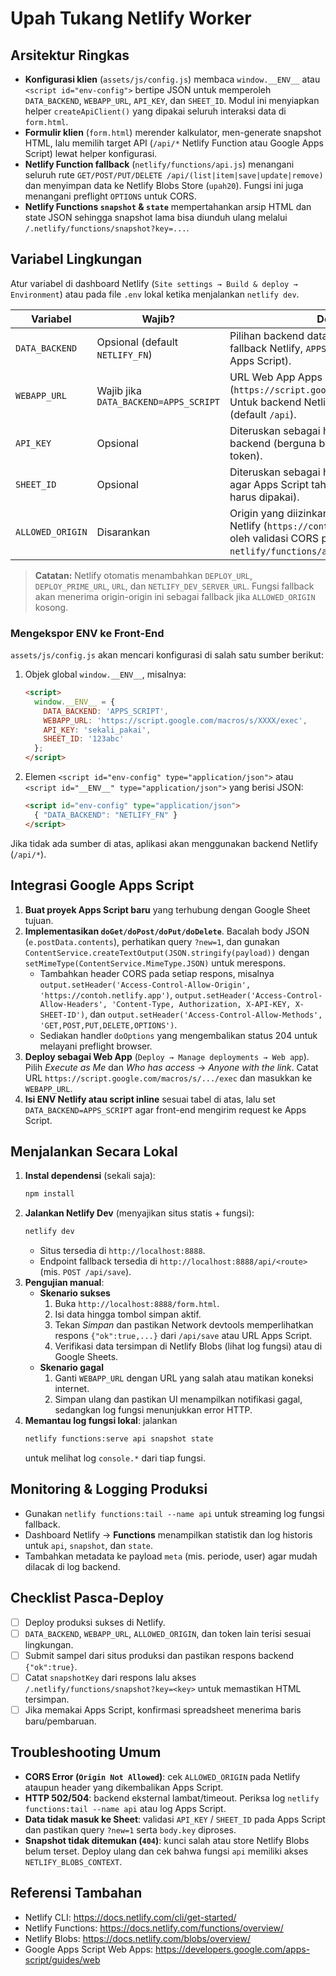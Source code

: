 # Upah Tukang Netlify Worker

## Arsitektur Ringkas
- **Konfigurasi klien** (`assets/js/config.js`) membaca `window.__ENV__` atau `<script id="env-config">` bertipe JSON untuk memperoleh `DATA_BACKEND`, `WEBAPP_URL`, `API_KEY`, dan `SHEET_ID`. Modul ini menyiapkan helper `createApiClient()` yang dipakai seluruh interaksi data di `form.html`.
- **Formulir klien** (`form.html`) merender kalkulator, men-generate snapshot HTML, lalu memilih target API (`/api/*` Netlify Function atau Google Apps Script) lewat helper konfigurasi.
- **Netlify Function fallback** (`netlify/functions/api.js`) menangani seluruh rute `GET/POST/PUT/DELETE /api/(list|item|save|update|remove)` dan menyimpan data ke Netlify Blobs Store (`upah20`). Fungsi ini juga menangani preflight `OPTIONS` untuk CORS.
- **Netlify Functions `snapshot` & `state`** mempertahankan arsip HTML dan state JSON sehingga snapshot lama bisa diunduh ulang melalui `/.netlify/functions/snapshot?key=...`.

## Variabel Lingkungan
Atur variabel di dashboard Netlify (`Site settings → Build & deploy → Environment`) atau pada file `.env` lokal ketika menjalankan `netlify dev`.

| Variabel | Wajib? | Deskripsi |
| --- | --- | --- |
| `DATA_BACKEND` | Opsional (default `NETLIFY_FN`) | Pilihan backend data (`NETLIFY_FN` untuk fallback Netlify, `APPS_SCRIPT` untuk Google Apps Script). |
| `WEBAPP_URL` | Wajib jika `DATA_BACKEND=APPS_SCRIPT` | URL Web App Apps Script (`https://script.google.com/macros/s/…/exec`). Untuk backend Netlify boleh dikosongkan (default `/api`). |
| `API_KEY` | Opsional | Diteruskan sebagai header `X-API-KEY` ke backend (berguna bila Apps Script mengecek token). |
| `SHEET_ID` | Opsional | Diteruskan sebagai header `X-SHEET-ID` (mis. agar Apps Script tahu spreadsheet mana yang harus dipakai). |
| `ALLOWED_ORIGIN` | Disarankan | Origin yang diizinkan mengakses fungsi Netlify (`https://contoh.netlify.app`). Dipakai oleh validasi CORS pada `netlify/functions/api.js`. |

> **Catatan:** Netlify otomatis menambahkan `DEPLOY_URL`, `DEPLOY_PRIME_URL`, `URL`, dan `NETLIFY_DEV_SERVER_URL`. Fungsi fallback akan menerima origin-origin ini sebagai fallback jika `ALLOWED_ORIGIN` kosong.

### Mengekspor ENV ke Front-End
`assets/js/config.js` akan mencari konfigurasi di salah satu sumber berikut:

1. Objek global `window.__ENV__`, misalnya:
   ```html
   <script>
     window.__ENV__ = {
       DATA_BACKEND: 'APPS_SCRIPT',
       WEBAPP_URL: 'https://script.google.com/macros/s/XXXX/exec',
       API_KEY: 'sekali_pakai',
       SHEET_ID: '123abc'
     };
   </script>
   ```
2. Elemen `<script id="env-config" type="application/json">` atau `<script id="__ENV__" type="application/json">` yang berisi JSON:
   ```html
   <script id="env-config" type="application/json">
     { "DATA_BACKEND": "NETLIFY_FN" }
   </script>
   ```

Jika tidak ada sumber di atas, aplikasi akan menggunakan backend Netlify (`/api/*`).

## Integrasi Google Apps Script
1. **Buat proyek Apps Script baru** yang terhubung dengan Google Sheet tujuan.
2. **Implementasikan `doGet/doPost/doPut/doDelete`**. Bacalah body JSON (`e.postData.contents`), perhatikan query `?new=1`, dan gunakan `ContentService.createTextOutput(JSON.stringify(payload))` dengan `setMimeType(ContentService.MimeType.JSON)` untuk merespons.
   - Tambahkan header CORS pada setiap respons, misalnya `output.setHeader('Access-Control-Allow-Origin', 'https://contoh.netlify.app')`, `output.setHeader('Access-Control-Allow-Headers', 'Content-Type, Authorization, X-API-KEY, X-SHEET-ID')`, dan `output.setHeader('Access-Control-Allow-Methods', 'GET,POST,PUT,DELETE,OPTIONS')`.
   - Sediakan handler `doOptions` yang mengembalikan status 204 untuk melayani preflight browser.
3. **Deploy sebagai Web App** (`Deploy → Manage deployments → Web app`). Pilih *Execute as Me* dan *Who has access* → *Anyone with the link*. Catat URL `https://script.google.com/macros/s/.../exec` dan masukkan ke `WEBAPP_URL`.
4. **Isi ENV Netlify atau script inline** sesuai tabel di atas, lalu set `DATA_BACKEND=APPS_SCRIPT` agar front-end mengirim request ke Apps Script.

## Menjalankan Secara Lokal
1. **Instal dependensi** (sekali saja):
   ```bash
   npm install
   ```
2. **Jalankan Netlify Dev** (menyajikan situs statis + fungsi):
   ```bash
   netlify dev
   ```
   - Situs tersedia di `http://localhost:8888`.
   - Endpoint fallback tersedia di `http://localhost:8888/api/<route>` (mis. `POST /api/save`).
3. **Pengujian manual**:
   - **Skenario sukses**
     1. Buka `http://localhost:8888/form.html`.
     2. Isi data hingga tombol simpan aktif.
     3. Tekan *Simpan* dan pastikan Network devtools memperlihatkan respons `{"ok":true,...}` dari `/api/save` atau URL Apps Script.
     4. Verifikasi data tersimpan di Netlify Blobs (lihat log fungsi) atau di Google Sheets.
   - **Skenario gagal**
     1. Ganti `WEBAPP_URL` dengan URL yang salah atau matikan koneksi internet.
     2. Simpan ulang dan pastikan UI menampilkan notifikasi gagal, sedangkan log fungsi menunjukkan error HTTP.
4. **Memantau log fungsi lokal**: jalankan
   ```bash
   netlify functions:serve api snapshot state
   ```
   untuk melihat log `console.*` dari tiap fungsi.

## Monitoring & Logging Produksi
- Gunakan `netlify functions:tail --name api` untuk streaming log fungsi fallback.
- Dashboard Netlify → **Functions** menampilkan statistik dan log historis untuk `api`, `snapshot`, dan `state`.
- Tambahkan metadata ke payload `meta` (mis. periode, user) agar mudah dilacak di log backend.

## Checklist Pasca-Deploy
- [ ] Deploy produksi sukses di Netlify.
- [ ] `DATA_BACKEND`, `WEBAPP_URL`, `ALLOWED_ORIGIN`, dan token lain terisi sesuai lingkungan.
- [ ] Submit sampel dari situs produksi dan pastikan respons backend `{"ok":true}`.
- [ ] Catat `snapshotKey` dari respons lalu akses `/.netlify/functions/snapshot?key=<key>` untuk memastikan HTML tersimpan.
- [ ] Jika memakai Apps Script, konfirmasi spreadsheet menerima baris baru/pembaruan.

## Troubleshooting Umum
- **CORS Error (`Origin Not Allowed`)**: cek `ALLOWED_ORIGIN` pada Netlify ataupun header yang dikembalikan Apps Script.
- **HTTP 502/504**: backend eksternal lambat/timeout. Periksa log `netlify functions:tail --name api` atau log Apps Script.
- **Data tidak masuk ke Sheet**: validasi `API_KEY` / `SHEET_ID` pada Apps Script dan pastikan query `?new=1` serta `body.key` diproses.
- **Snapshot tidak ditemukan (`404`)**: kunci salah atau store Netlify Blobs belum terset. Deploy ulang dan cek bahwa fungsi `api` memiliki akses `NETLIFY_BLOBS_CONTEXT`.

## Referensi Tambahan
- Netlify CLI: <https://docs.netlify.com/cli/get-started/>
- Netlify Functions: <https://docs.netlify.com/functions/overview/>
- Netlify Blobs: <https://docs.netlify.com/blobs/overview/>
- Google Apps Script Web Apps: <https://developers.google.com/apps-script/guides/web>
